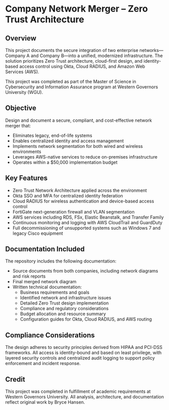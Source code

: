 # Company Network Merger – Zero Trust Architecture

## Overview
This project documents the secure integration of two enterprise networks—Company A and Company B—into a unified, modernized infrastructure. The solution prioritizes Zero Trust architecture, cloud-first design, and identity-based access control using Okta, Cloud RADIUS, and Amazon Web Services (AWS).

This project was completed as part of the Master of Science in Cybersecurity and Information Assurance program at Western Governors University (WGU).

## Objective
Design and document a secure, compliant, and cost-effective network merger that:
- Eliminates legacy, end-of-life systems
- Enables centralized identity and access management
- Implements network segmentation for both wired and wireless environments
- Leverages AWS-native services to reduce on-premises infrastructure
- Operates within a $50,000 implementation budget

## Key Features
- Zero Trust Network Architecture applied across the environment
- Okta SSO and MFA for centralized identity federation
- Cloud RADIUS for wireless authentication and device-based access control
- FortiGate next-generation firewall and VLAN segmentation
- AWS services including RDS, FSx, Elastic Beanstalk, and Transfer Family
- Continuous monitoring and logging with AWS CloudTrail and GuardDuty
- Full decommissioning of unsupported systems such as Windows 7 and legacy Cisco equipment

## Documentation Included
The repository includes the following documentation:
- Source documents from both companies, including network diagrams and risk reports
- Final merged network diagram
- Written technical documentation:
  - Business requirements and goals
  - Identified network and infrastructure issues
  - Detailed Zero Trust design implementation
  - Compliance and regulatory considerations
  - Budget allocation and resource summary
  - Configuration guides for Okta, Cloud RADIUS, and AWS routing

## Compliance Considerations
The design adheres to security principles derived from HIPAA and PCI-DSS frameworks. All access is identity-bound and based on least privilege, with layered security controls and centralized audit logging to support policy enforcement and incident response.

## Credit
This project was completed in fulfillment of academic requirements at Western Governors University. All analysis, architecture, and documentation reflect original work by Bryce Hansen.
